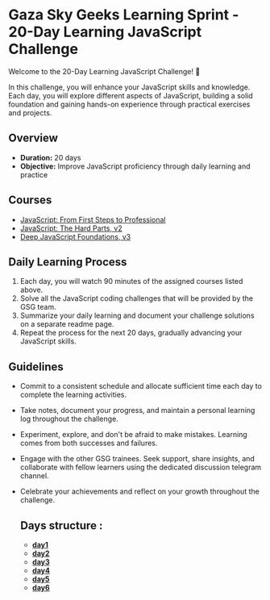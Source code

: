 
# Gaza Sky Geeks Learning Sprint - 20-Day Learning JavaScript Challenge

Welcome to the 20-Day Learning JavaScript Challenge! 🚀

In this challenge, you will enhance your JavaScript skills and knowledge. Each day, you will explore different aspects of JavaScript, building a solid foundation and gaining hands-on experience through practical exercises and projects.

## Overview
- **Duration:** 20 days
- **Objective:** Improve JavaScript proficiency through daily learning and practice


## Courses
 - [JavaScript: From First Steps to Professional](https://frontendmasters.com/courses/javascript-first-steps/)
 - [JavaScript: The Hard Parts, v2](https://frontendmasters.com/courses/javascript-hard-parts-v2/)
 - [Deep JavaScript Foundations, v3](https://frontendmasters.com/courses/deep-javascript-v3/)


## Daily Learning Process
1. Each day, you will watch 90 minutes of the assigned courses listed above.
2. Solve all the JavaScript coding challenges that will be provided by the GSG team.
3. Summarize your daily learning and document your challenge solutions on a separate readme page.
4. Repeat the process for the next 20 days, gradually advancing your JavaScript skills.



## Guidelines
- Commit to a consistent schedule and allocate sufficient time each day to complete the learning activities.
- Take notes, document your progress, and maintain a personal learning log throughout the challenge.
- Experiment, explore, and don't be afraid to make mistakes. Learning comes from both successes and failures.
- Engage with the other GSG trainees. Seek support, share insights, and collaborate with fellow learners using the dedicated discussion telegram channel.
- Celebrate your achievements and reflect on your growth throughout the challenge.

  ## Days structure :
  -  [**day1**](https://github.com/mohammadrjoub1/Mastering-JavaScript-in-20-Days/blob/main/day1.md)
  -  [**day2**](https://github.com/mohammadrjoub1/Mastering-JavaScript-in-20-Days/blob/main/day2.md)
  -  [**day3**](https://github.com/mohammadrjoub1/Mastering-JavaScript-in-20-Days/blob/main/day3.md)
  -  [**day4**](https://github.com/mohammadrjoub1/Mastering-JavaScript-in-20-Days/blob/main/day4.md)
  -  [**day5**](https://github.com/mohammadrjoub1/Mastering-JavaScript-in-20-Days/blob/main/day5.md)
  -  [**day6**](https://github.com/mohammadrjoub1/Mastering-JavaScript-in-20-Days/blob/main/day6.md)
    



